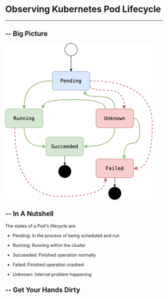 # Observing Kubernetes Pod Lifecycle
---

## -- Big Picture

![img](pod-lifecycle.png)


## -- In A Nutshell

The states of a Pod's lifecycle are:

- Pending: In the process of being scheduled and run

- Running: Running within the cluster

- Succeeded: Finished operation normally

- Failed: Finished operation crashed

- Unknown: Internal problem happening

## -- Get Your Hands Dirty

<script src="//katacoda.com/embed.js"></script>

<div id="katacoda-pod-lifecycle"
    data-katacoda-id="ptux/courses/kubernetes/pod-lifecycle"
    data-katacoda-color="004d7f"
    style="height: 600px; padding-top: 20px;">
</div>
